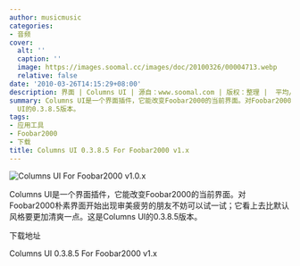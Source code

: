```yaml
---
author: musicmusic
categories:
- 音频
cover:
  alt: ''
  caption: ''
  image: https://images.soomal.cc/images/doc/20100326/00004713.webp
  relative: false
date: '2010-03-26T14:15:29+08:00'
description: 界面 | Columns UI | 源自：www.soomal.com | 版权：整理 |  平均/总评分：09.00/9
summary: Columns UI是一个界面插件，它能改变Foobar2000的当前界面。对Foobar2000朴素界面开始出现审美疲劳的朋友不妨可以试一试；它看上去比默认风格要更加清爽一点。这是Columns
  UI的0.3.8.5版本。
tags:
- 应用工具
- Foobar2000
- 下载
title: Columns UI 0.3.8.5 For Foobar2000 v1.x
---
```


![Columns UI For Foobar2000 v1.0.x](https://images.soomal.cc/images/doc/20100326/00004713.webp)



Columns UI是一个界面插件，它能改变Foobar2000的当前界面。对Foobar2000朴素界面开始出现审美疲劳的朋友不妨可以试一试；它看上去比默认风格要更加清爽一点。这是Columns UI的0.3.8.5版本。



下载地址



Columns UI 0.3.8.5 For Foobar2000 v1.x